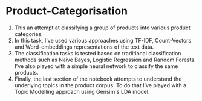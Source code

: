 # Product-Categorisation
1. This an attempt at classifying a group of products into various product categories.
2. In this task, I've used various approaches using TF-IDF, Count-Vectors and Word-embeddings representations of the text data.
3. The classification tasks is tested based on traditional classification methods such as Naive Bayes, Logistic Regression and Random Forests. I've also played with a simple neural network to classify the same products.
4. Finally, the last section of the notebook attempts to understand the underlying topics in the product corpus. To do that I've played with a Topic Modelling approach using Gensim's LDA model.
